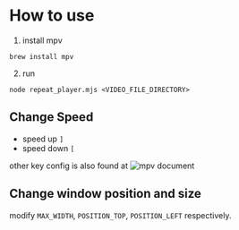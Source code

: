 # How to use

1. install mpv
```
brew install mpv
```

2. run
```
node repeat_player.mjs <VIDEO_FILE_DIRECTORY>
```

## Change Speed

- speed up `]`
- speed down `[`

other key config is also found at ![mpv document](https://mpv.io/manual/stable/)


## Change window position and size

modify `MAX_WIDTH`, `POSITION_TOP`, `POSITION_LEFT` respectively.
